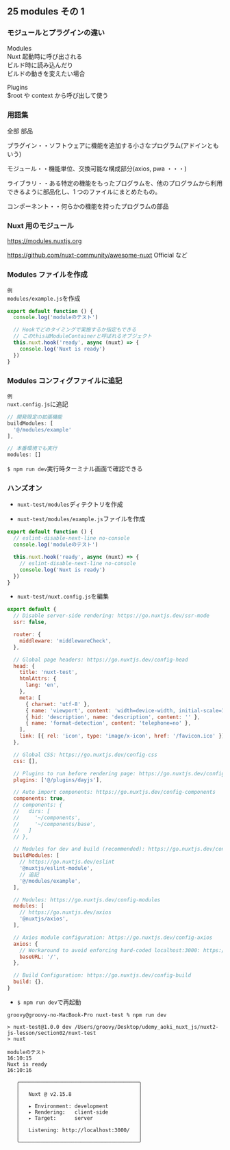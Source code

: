 ## 25 modules その 1

### モジュールとプラグインの違い

Modules<br>
Nuxt 起動時に呼び出される<br>
ビルド時に読み込んだり<br>
ビルドの動きを変えたい場合<br>

Plugins<br>
\$root や context から呼び出して使う<br>

### 用語集

全部 部品<br>

プラグイン・・ソフトウェアに機能を追加する小さなプログラム(アドインともいう)<br>

モジュール・・機能単位、交換可能な構成部分(axios, pwa ・・・)<br>

ライブラリ・・ある特定の機能をもったプログラムを、他のプログラムから利用できるように部品化し、1 つのファイルにまとめたもの。<br>

コンポーネント・・何らかの機能を持ったプログラムの部品<br>

### Nuxt 用のモジュール

https://modules.nuxtjs.org <br>

https://github.com/nuxt-community/awesome-nuxt Official など<br>

### Modules ファイルを作成

`例`<br>
`modules/example.js`を作成<br>

```js:example.js
export default function () {
  console.log('moduleのテスト')

  // Hookでどのタイミングで実施するか指定もできる
  // このthisはModuleContainerと呼ばれるオブジェクト
  this.nuxt.hook('ready', async (nuxt) => {
    console.log('Nuxt is ready')
  })
}
```

### Modules コンフィグファイルに追記

`例`<br>
`nuxt.config.js`に追記<br>

```js:nuxt.config.js
// 開発限定の拡張機能
buildModules: [
  '@/modules/example'
],

// 本番環境でも実行
modules: []
```

`$ npm run dev`実行時ターミナル画面で確認できる<br>

### ハンズオン

- `nuxt-test/modules`ディテクトリを作成<br>

* `nuxt-test/modules/example.js`ファイルを作成<br>

```js:example.js
export default function () {
  // eslint-disable-next-line no-console
  console.log('moduleのテスト')

  this.nuxt.hook('ready', async (nuxt) => {
    // eslint-disable-next-line no-console
    console.log('Nuxt is ready')
  })
}
```

- `nuxt-test/nuxt.config.js`を編集<br>

```js:nuxt.config.js
export default {
  // Disable server-side rendering: https://go.nuxtjs.dev/ssr-mode
  ssr: false,

  router: {
    middleware: 'middlewareCheck',
  },

  // Global page headers: https://go.nuxtjs.dev/config-head
  head: {
    title: 'nuxt-test',
    htmlAttrs: {
      lang: 'en',
    },
    meta: [
      { charset: 'utf-8' },
      { name: 'viewport', content: 'width=device-width, initial-scale=1' },
      { hid: 'description', name: 'description', content: '' },
      { name: 'format-detection', content: 'telephone=no' },
    ],
    link: [{ rel: 'icon', type: 'image/x-icon', href: '/favicon.ico' }],
  },

  // Global CSS: https://go.nuxtjs.dev/config-css
  css: [],

  // Plugins to run before rendering page: https://go.nuxtjs.dev/config-plugins
  plugins: ['@/plugins/dayjs'],

  // Auto import components: https://go.nuxtjs.dev/config-components
  components: true,
  // components: {
  //   dirs: [
  //     '~/components',
  //     '~/components/base',
  //   ]
  // },

  // Modules for dev and build (recommended): https://go.nuxtjs.dev/config-modules
  buildModules: [
    // https://go.nuxtjs.dev/eslint
    '@nuxtjs/eslint-module',
    // 追記
    '@/modules/example',
  ],

  // Modules: https://go.nuxtjs.dev/config-modules
  modules: [
    // https://go.nuxtjs.dev/axios
    '@nuxtjs/axios',
  ],

  // Axios module configuration: https://go.nuxtjs.dev/config-axios
  axios: {
    // Workaround to avoid enforcing hard-coded localhost:3000: https://github.com/nuxt-community/axios-module/issues/308
    baseURL: '/',
  },

  // Build Configuration: https://go.nuxtjs.dev/config-build
  build: {},
}
```

- `$ npm run dev`で再起動<br>

```:result
groovy@groovy-no-MacBook-Pro nuxt-test % npm run dev

> nuxt-test@1.0.0 dev /Users/groovy/Desktop/udemy_aoki_nuxt_js/nuxt2-js-lesson/section02/nuxt-test
> nuxt

moduleのテスト                                                                                                                                                           16:10:15
Nuxt is ready                                                                                                                                                            16:10:16

   ╭───────────────────────────────────────╮
   │                                       │
   │   Nuxt @ v2.15.8                      │
   │                                       │
   │   ▸ Environment: development          │
   │   ▸ Rendering:   client-side          │
   │   ▸ Target:      server               │
   │                                       │
   │   Listening: http://localhost:3000/   │
   │                                       │
   ╰───────────────────────────────────────╯
```